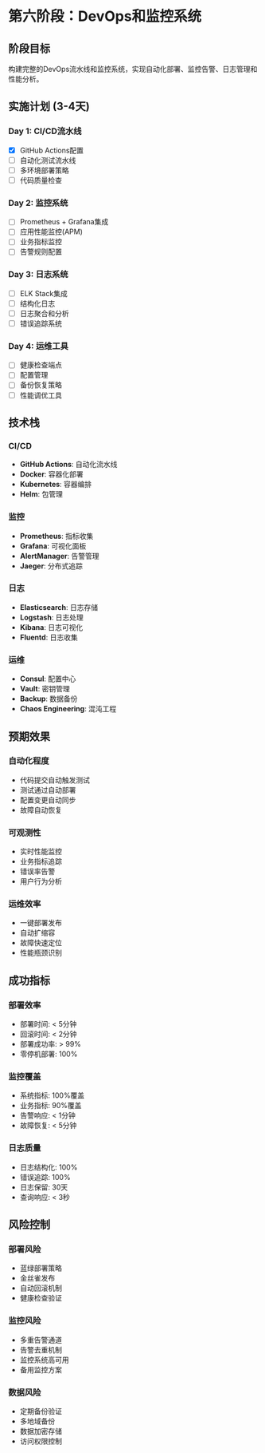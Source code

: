 # 第六阶段：DevOps和监控系统

## 阶段目标
构建完整的DevOps流水线和监控系统，实现自动化部署、监控告警、日志管理和性能分析。

## 实施计划 (3-4天)

### Day 1: CI/CD流水线
- [x] GitHub Actions配置
- [ ] 自动化测试流水线
- [ ] 多环境部署策略
- [ ] 代码质量检查

### Day 2: 监控系统
- [ ] Prometheus + Grafana集成
- [ ] 应用性能监控(APM)
- [ ] 业务指标监控
- [ ] 告警规则配置

### Day 3: 日志系统
- [ ] ELK Stack集成
- [ ] 结构化日志
- [ ] 日志聚合和分析
- [ ] 错误追踪系统

### Day 4: 运维工具
- [ ] 健康检查端点
- [ ] 配置管理
- [ ] 备份恢复策略
- [ ] 性能调优工具

## 技术栈

### CI/CD
- **GitHub Actions**: 自动化流水线
- **Docker**: 容器化部署
- **Kubernetes**: 容器编排
- **Helm**: 包管理

### 监控
- **Prometheus**: 指标收集
- **Grafana**: 可视化面板
- **AlertManager**: 告警管理
- **Jaeger**: 分布式追踪

### 日志
- **Elasticsearch**: 日志存储
- **Logstash**: 日志处理
- **Kibana**: 日志可视化
- **Fluentd**: 日志收集

### 运维
- **Consul**: 配置中心
- **Vault**: 密钥管理
- **Backup**: 数据备份
- **Chaos Engineering**: 混沌工程

## 预期效果

### 自动化程度
- 代码提交自动触发测试
- 测试通过自动部署
- 配置变更自动同步
- 故障自动恢复

### 可观测性
- 实时性能监控
- 业务指标追踪
- 错误率告警
- 用户行为分析

### 运维效率
- 一键部署发布
- 自动扩缩容
- 故障快速定位
- 性能瓶颈识别

## 成功指标

### 部署效率
- 部署时间: < 5分钟
- 回滚时间: < 2分钟
- 部署成功率: > 99%
- 零停机部署: 100%

### 监控覆盖
- 系统指标: 100%覆盖
- 业务指标: 90%覆盖
- 告警响应: < 1分钟
- 故障恢复: < 5分钟

### 日志质量
- 日志结构化: 100%
- 错误追踪: 100%
- 日志保留: 30天
- 查询响应: < 3秒

## 风险控制

### 部署风险
- 蓝绿部署策略
- 金丝雀发布
- 自动回滚机制
- 健康检查验证

### 监控风险
- 多重告警通道
- 告警去重机制
- 监控系统高可用
- 备用监控方案

### 数据风险
- 定期备份验证
- 多地域备份
- 数据加密存储
- 访问权限控制